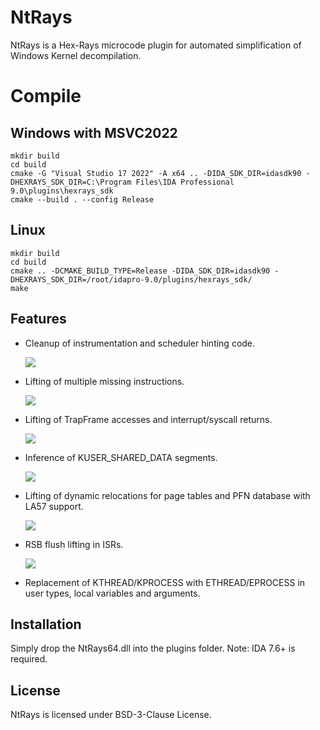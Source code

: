 # NtRays
NtRays is a Hex-Rays microcode plugin for automated simplification of Windows Kernel decompilation.

# Compile

## Windows with MSVC2022

```
mkdir build
cd build
cmake -G "Visual Studio 17 2022" -A x64 .. -DIDA_SDK_DIR=idasdk90 -DHEXRAYS_SDK_DIR=C:\Program Files\IDA Professional 9.0\plugins\hexrays_sdk
cmake --build . --config Release
```

## Linux
```
mkdir build
cd build
cmake .. -DCMAKE_BUILD_TYPE=Release -DIDA_SDK_DIR=idasdk90 -DHEXRAYS_SDK_DIR=/root/idapro-9.0/plugins/hexrays_sdk/
make
```

## Features
- Cleanup of instrumentation and scheduler hinting code.

  ![](https://i.can.ac/zPTAq.png)

- Lifting of multiple missing instructions.

  ![](https://i.can.ac/BKL9G.png)
  
- Lifting of TrapFrame accesses and interrupt/syscall returns.

  ![](https://i.can.ac/5h6wU.png)
  
- Inference of KUSER_SHARED_DATA segments.

  ![](https://i.can.ac/SGIp2.png)
  
- Lifting of dynamic relocations for page tables and PFN database with LA57 support.

  ![](https://i.can.ac/LxA48.png)
  
- RSB flush lifting in ISRs.

  ![](https://i.can.ac/YW5AQ.png)
  
- Replacement of KTHREAD/KPROCESS with ETHREAD/EPROCESS in user types, local variables and arguments.

## Installation
Simply drop the NtRays64.dll into the plugins folder.
Note: IDA 7.6+ is required.

## License
NtRays is licensed under BSD-3-Clause License.
